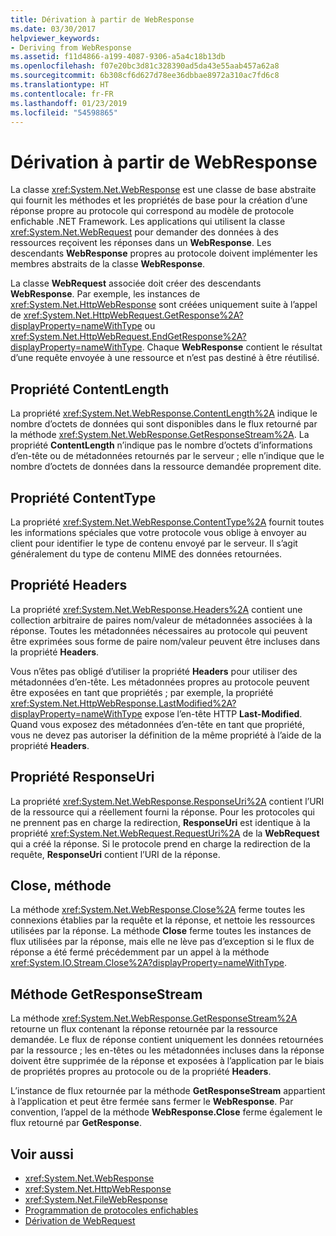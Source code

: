 ```yaml
---
title: Dérivation à partir de WebResponse
ms.date: 03/30/2017
helpviewer_keywords:
- Deriving from WebResponse
ms.assetid: f11d4866-a199-4087-9306-a5a4c18b13db
ms.openlocfilehash: f07e20bc3d81c328390ad5da43e55aab457a62a8
ms.sourcegitcommit: 6b308cf6d627d78ee36dbbae8972a310ac7fd6c8
ms.translationtype: HT
ms.contentlocale: fr-FR
ms.lasthandoff: 01/23/2019
ms.locfileid: "54598865"
---
```

# <a name="deriving-from-webresponse"></a>Dérivation à partir de WebResponse
La classe <xref:System.Net.WebResponse> est une classe de base abstraite qui fournit les méthodes et les propriétés de base pour la création d’une réponse propre au protocole qui correspond au modèle de protocole enfichable .NET Framework. Les applications qui utilisent la classe <xref:System.Net.WebRequest> pour demander des données à des ressources reçoivent les réponses dans un **WebResponse**. Les descendants **WebResponse** propres au protocole doivent implémenter les membres abstraits de la classe **WebResponse**.  
  
 La classe **WebRequest** associée doit créer des descendants **WebResponse**. Par exemple, les instances de <xref:System.Net.HttpWebResponse> sont créées uniquement suite à l’appel de <xref:System.Net.HttpWebRequest.GetResponse%2A?displayProperty=nameWithType> ou <xref:System.Net.HttpWebRequest.EndGetResponse%2A?displayProperty=nameWithType>. Chaque **WebResponse** contient le résultat d’une requête envoyée à une ressource et n’est pas destiné à être réutilisé.  
  
## <a name="contentlength-property"></a>Propriété ContentLength  
 La propriété <xref:System.Net.WebResponse.ContentLength%2A> indique le nombre d’octets de données qui sont disponibles dans le flux retourné par la méthode <xref:System.Net.WebResponse.GetResponseStream%2A>. La propriété **ContentLength** n’indique pas le nombre d’octets d’informations d’en-tête ou de métadonnées retournés par le serveur ; elle n’indique que le nombre d’octets de données dans la ressource demandée proprement dite.  
  
## <a name="contenttype-property"></a>Propriété ContentType  
 La propriété <xref:System.Net.WebResponse.ContentType%2A> fournit toutes les informations spéciales que votre protocole vous oblige à envoyer au client pour identifier le type de contenu envoyé par le serveur. Il s’agit généralement du type de contenu MIME des données retournées.  
  
## <a name="headers-property"></a>Propriété Headers  
 La propriété <xref:System.Net.WebResponse.Headers%2A> contient une collection arbitraire de paires nom/valeur de métadonnées associées à la réponse. Toutes les métadonnées nécessaires au protocole qui peuvent être exprimées sous forme de paire nom/valeur peuvent être incluses dans la propriété **Headers**.  
  
 Vous n’êtes pas obligé d’utiliser la propriété **Headers** pour utiliser des métadonnées d’en-tête. Les métadonnées propres au protocole peuvent être exposées en tant que propriétés ; par exemple, la propriété <xref:System.Net.HttpWebResponse.LastModified%2A?displayProperty=nameWithType> expose l’en-tête HTTP **Last-Modified**. Quand vous exposez des métadonnées d’en-tête en tant que propriété, vous ne devez pas autoriser la définition de la même propriété à l’aide de la propriété **Headers**.  
  
## <a name="responseuri-property"></a>Propriété ResponseUri  
 La propriété <xref:System.Net.WebResponse.ResponseUri%2A> contient l’URI de la ressource qui a réellement fourni la réponse. Pour les protocoles qui ne prennent pas en charge la redirection, **ResponseUri** est identique à la propriété <xref:System.Net.WebRequest.RequestUri%2A> de la **WebRequest** qui a créé la réponse. Si le protocole prend en charge la redirection de la requête, **ResponseUri** contient l’URI de la réponse.  
  
## <a name="close-method"></a>Close, méthode  
 La méthode <xref:System.Net.WebResponse.Close%2A> ferme toutes les connexions établies par la requête et la réponse, et nettoie les ressources utilisées par la réponse. La méthode **Close** ferme toutes les instances de flux utilisées par la réponse, mais elle ne lève pas d’exception si le flux de réponse a été fermé précédemment par un appel à la méthode <xref:System.IO.Stream.Close%2A?displayProperty=nameWithType>.  
  
## <a name="getresponsestream-method"></a>Méthode GetResponseStream  
 La méthode <xref:System.Net.WebResponse.GetResponseStream%2A> retourne un flux contenant la réponse retournée par la ressource demandée. Le flux de réponse contient uniquement les données retournées par la ressource ; les en-têtes ou les métadonnées incluses dans la réponse doivent être supprimée de la réponse et exposées à l’application par le biais de propriétés propres au protocole ou de la propriété **Headers**.  
  
 L’instance de flux retournée par la méthode **GetResponseStream** appartient à l’application et peut être fermée sans fermer le **WebResponse**. Par convention, l’appel de la méthode **WebResponse.Close** ferme également le flux retourné par **GetResponse**.  
  
## <a name="see-also"></a>Voir aussi
- <xref:System.Net.WebResponse>
- <xref:System.Net.HttpWebResponse>
- <xref:System.Net.FileWebResponse>
- [Programmation de protocoles enfichables](../../../docs/framework/network-programming/programming-pluggable-protocols.md)
- [Dérivation de WebRequest](../../../docs/framework/network-programming/deriving-from-webrequest.md)
